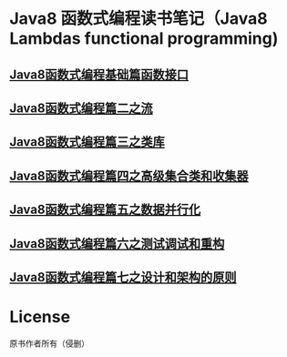 
# Java8 函数式编程读书笔记（Java8 Lambdas functional programming)
## [Java8函数式编程基础篇函数接口](./Java8函数式编程篇一.md)
## [Java8函数式编程篇二之流](./Java8函数式编程篇二之流.md)
## [Java8函数式编程篇三之类库](./Java8函数式编程篇三之类库.md)
## [Java8函数式编程篇四之高级集合类和收集器](./Java8函数式编程篇四之高级集合类和收集器.md)
## [Java8函数式编程篇五之数据并行化](./Java8函数式编程篇五之数据并行化)
## [Java8函数式编程篇六之测试调试和重构](./Java8函数式编程篇六之测试调试和重构.md)
## [Java8函数式编程篇七之设计和架构的原则](./Java8函数式编程篇七之设计和架构的原则.md)

# License
原书作者所有（侵删）